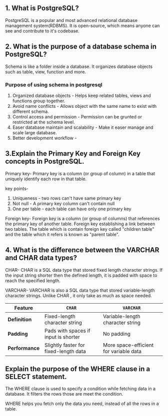 ## 1. What is PostgreSQL?
PostgreSQL is a popular and most advanced relational database management system(RDBMS). It is open-source, which means anyone can see and contribute to it's codebase.

## 2. What is the purpose of a database schema in PostgreSQL?
Schema is like a folder inside a database. It organizes database objects such as table, view, function and more.

### Purpose of using schema in postgresql
1. Organized database objects - Helps keep related tables, views and functions group together.
2. Avoid name conflicts - Allows object with the same name to exist with different schema. 
3. Control access and permission - Permission can be grunted or restricted at the schema level.
4. Easer database maintain and scalability - Make it easer manage and scale large database.
5. Better development workflow - 

## 3.Explain the Primary Key and Foreign Key concepts in PostgreSQL.
Primary key- Primary key is a column (or group of column) in a table that uniquely identify each row in that table.

key points-
1. Uniqueness - two rows can't have same primary key
2. Not null - A primary key column can't contain null
3. One per table - each table can have only one primary key

Foreign key- Foreign key is a column (or group of columns) that references the primary key of another table. Foreign key establishing a link between two tables. The table which is contain foreign key called "children table" and  the table which it refers is known as "parent table".

## 4. What is the difference between the VARCHAR and CHAR data types?

CHAR- CHAR is a SQL data type that stored fixed length character strings. If the input string shorter then the defined length, it is padded with space to reach the specified length.

VARCHAR- VARCHAR is also a SQL data type that stored variable-length character strings. Unlike CHAR , it only take as much as space needed.


| Feature         | `CHAR`                              | `VARCHAR`                            |
|-----------------|-----------------------------------------|------------------------------------------|
| **Definition**  | Fixed-length character string           | Variable-length character string         |
| **Padding**     | Pads with spaces if input is shorter    | No padding                               |
| **Performance** | Slightly faster for fixed-length data   | More space-efficient for variable data   |

## Explain the purpose of the WHERE clause in a SELECT statement.
The WHERE clause is used to specify a condition while fetching data in a database. It filters the rows those are meet the condition.

WHERE helps you fetch only the data you need, instead of all the rows in a table.
